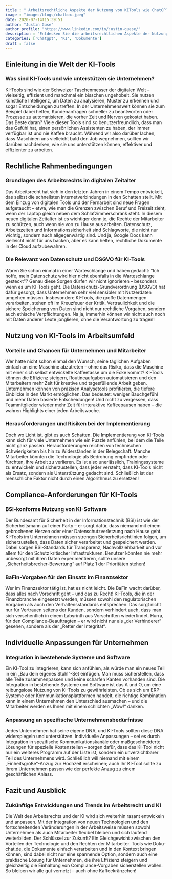 ```yaml
---
title : " Arbeitsrechtliche Aspekte der Nutzung von KITools wie ChatGPT"
image : "images/blogs/chatbox.jpeg"
date: 2020-07-14T15:39:51
author: "Justin Güse"
author_profile: "https://www.linkedin.com/in/justin-guese/"
description : "Entdecken Sie die arbeitsrechtlichen Aspekte der Nutzung von KI-Tools wie ChatGPT. Erfahren Sie mehr über Datenschutz, Haftung und rechtliche Rahmenbedingungen für Unternehmen."
categories: ['Chatgpt', 'KI', 'Dokumente']
draft : false
---
```


## Einleitung in die Welt der KI-Tools

### Was sind KI-Tools und wie unterstützen sie Unternehmen?

KI-Tools sind wie der Schweizer Taschenmesser der digitalen Welt – vielseitig, effizient und manchmal ein bisschen ungehobelt. Sie nutzen künstliche Intelligenz, um Daten zu analysieren, Muster zu erkennen und sogar Entscheidungen zu treffen. In der Unternehmenswelt können sie zum Beispiel dabei helfen, Kundenanfragen schneller zu beantworten oder Prozesse zu automatisieren, die vorher Zeit und Nerven gekostet haben. Das Beste daran? Viele dieser Tools sind so benutzerfreundlich, dass man das Gefühl hat, einen persönlichen Assistenten zu haben, der immer verfügbar ist und nie Kaffee braucht. Während wir also darüber lachen, dass Maschinen uns vielleicht bald den Job wegnehmen, sollten wir darüber nachdenken, wie sie uns unterstützen können, effektiver und effizienter zu arbeiten.

## Rechtliche Rahmenbedingungen

### Grundlagen des Arbeitsrechts im digitalen Zeitalter

Das Arbeitsrecht hat sich in den letzten Jahren in einem Tempo entwickelt, das selbst die schnellsten Internetverbindungen in den Schatten stellt. Mit dem Einzug von digitalen Tools und der Fernarbeit sind neue Fragen aufgetaucht – etwa, wie man die Grenzen zwischen Beruf und Freizeit zieht, wenn der Laptop gleich neben dem Schlafzimmerschrank steht. In diesem neuen digitalen Zeitalter ist es wichtiger denn je, die Rechte der Mitarbeiter zu schützen, auch wenn sie von zu Hause aus arbeiten. Datenschutz, Arbeitszeiten und Informationssicherheit sind Schlagworte, die nicht nur wichtig, sondern auch allgegenwärtig sind. Und ja, Google Docs kann vielleicht nicht für uns backen, aber es kann helfen, rechtliche Dokumente in der Cloud aufzubewahren. 

### Die Relevanz von Datenschutz und DSGVO für KI-Tools

Waren Sie schon einmal in einer Warteschlange und haben gedacht: "Ich hoffe, mein Datenschutz wird hier nicht ebenfalls in die Warteschlange gesteckt"? Genau diese Sorgen dürfen wir nicht ignorieren – besonders wenn es um KI-Tools geht. Die Datenschutz-Grundverordnung (DSGVO) hat dafür gesorgt, dass Unternehmen sehr viel sensibler mit Nutzerdaten umgehen müssen. Insbesondere KI-Tools, die große Datenmengen verarbeiten, stehen oft im Kreuzfeuer der Kritik. Vertraulichkeit und die sichere Speicherung von Daten sind nicht nur rechtliche Vorgaben, sondern auch ethische Verpflichtungen. Na ja, immerhin können wir nicht auch noch mit Daten anderer Leute jonglieren, ohne die Verantwortung zu tragen!

## Nutzung von KI-Tools im Arbeitsumfeld

### Vorteile und Chancen für Unternehmen und Mitarbeiter

Wer hatte nicht schon einmal den Wunsch, seine täglichen Aufgaben einfach an eine Maschine abzutreten – ohne das Risiko, dass die Maschine mit einer sich selbst entwickelte Kaffeetasse um die Ecke kommt? KI-Tools können die Effizienz steigern, Routineaufgaben automatisieren und den Mitarbeitern mehr Zeit für kreative und tagesfüllende Arbeit geben. Unternehmen können von präzisen Analysetools profitieren, die tiefere Einblicke in den Markt ermöglichen. Das bedeutet: weniger Bauchgefühl und mehr Daten basierte Entscheidungen! Und nicht zu vergessen, dass Teammitglieder wieder mehr Zeit für interaktive Kaffeepausen haben – die wahren Highlights einer jeden Arbeitswoche.

### Herausforderungen und Risiken bei der Implementierung

Doch wo Licht ist, gibt es auch Schatten. Die Implementierung von KI-Tools kann sich für viele Unternehmen wie ein Puzzle anfühlen, bei dem die Teile nicht ganz passen. Herausforderungen reichen von technischen Schwierigkeiten bis hin zu Widerständen in der Belegschaft. Manche Mitarbeiter könnten die Technologie als Bedrohung empfinden oder fürchten, ihre Arbeit zu verlieren. Es ist also unerlässlich, Trainingssysteme zu entwickeln und sicherzustellen, dass jeder versteht, dass KI-Tools nicht als Ersatz, sondern als Unterstützung gedacht sind. Schließlich ist der menschliche Faktor nicht durch einen Algorithmus zu ersetzen!

## Compliance-Anforderungen für KI-Tools

### BSI-konforme Nutzung von KI-Software

Der Bundesamt für Sicherheit in der Informationstechnik (BSI) ist wie der Sicherheitsmann auf einer Party – er sorgt dafür, dass niemand mit einem gebrochenen Herzen oder einer Datenschutzverletzung nach Hause geht. KI-Tools im Unternehmen müssen strengen Sicherheitsrichtlinien folgen, um sicherzustellen, dass Daten sicher verarbeitet und gespeichert werden. Dabei sorgen BSI-Standards für Transparenz, Nachvollziehbarkeit und vor allem für den Schutz kritischer Infrastrukturen. Benutzer könnten nie mehr unbesorgt mit ihren Daten experimentieren, sollte unsere „Sicherheitsbrecher-Bewertung“ auf Platz 1 der Prioritäten stehen!

### BaFin-Vorgaben für den Einsatz im Finanzsektor

Wer im Finanzsektor tätig ist, hat es nicht leicht. Die BaFin wacht darüber, dass alles nach Vorschrift geht – und das zu Recht! KI-Tools, die in der Finanzbranche eingesetzt werden, müssen sowohl den regulatorischen Vorgaben als auch den Verhaltensstandards entsprechen. Das sorgt nicht nur für Vertrauen seitens der Kunden, sondern verhindert auch, dass man sich versehentlich in einem Labyrinth aus Vorschriften wiederfindet. Hurra, für den Compliance-Beauftragten – er wird nicht nur als „der Verhinderer“ gesehen, sondern als der „Retter der Integrität“. 

## Individuelle Anpassungen für Unternehmen

### Integration in bestehende Systeme und Software

Ein KI-Tool zu integrieren, kann sich anfühlen, als würde man ein neues Teil in ein „Bau dein eigenes Stuhl“-Set einfügen. Man muss sicherstellen, dass alle Teile zusammenpassen und keine scharfen Kanten vorhanden sind. Die Integration in bestehende Systeme und Software ist das A und O, um eine reibungslose Nutzung von KI-Tools zu gewährleisten. Ob es sich um ERP-Systeme oder Kommunikationsplattformen handelt, die richtige Kombination kann in einem Unternehmen den Unterschied ausmachen – und die Mitarbeiter werden es Ihnen mit einem schlichten „Wow!“ danken.

### Anpassung an spezifische Unternehmensbedürfnisse

Jedes Unternehmen hat seine eigene DNA, und KI-Tools sollten diese DNA widerspiegeln und unterstützen. Individuelle Anpassungen – sei es durch Integration in spezifische Kommunikationskanäle oder maßgeschneiderte Lösungen für spezielle Kostenstellen – sorgen dafür, dass das KI-Tool nicht nur ein weiteres Programm auf der Liste ist, sondern ein unverzichtbarer Teil des Unternehmens wird. Schließlich will niemand mit einem „Einheitsgröße“-Anzug zur Hochzeit erscheinen; auch Ihr KI-Tool sollte zu Ihrem Unternehmen passen wie der perfekte Anzug zu einem geschäftlichen Anlass.

## Fazit und Ausblick

### Zukünftige Entwicklungen und Trends im Arbeitsrecht und KI

Die Welt des Arbeitsrechts und der KI wird sich weiterhin rasant entwickeln und anpassen. Mit der Integration von neuen Technologien und den fortschreitenden Veränderungen in der Arbeitsweise müssen sowohl Unternehmen als auch Mitarbeiter flexibel bleiben und sich laufend weiterbilden. Der Schlüssel zur Zukunft? Ein Gleichgewicht zwischen den Vorteilen der Technologie und den Rechten der Mitarbeiter. Tools wie Doku-chat.de, die Dokumente einfach verarbeiten und in den Kontext bringen können, sind dabei nicht nur eine spannende Option, sondern auch eine praktische Lösung für Unternehmen, die ihre Effizienz steigern und gleichzeitig die Einhaltung von Compliance-Vorgaben sicherstellen wollen. So bleiben wir alle gut vernetzt – auch ohne Kaffeekränzchen!